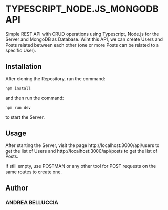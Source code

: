 # TYPESCRIPT_NODE.JS_MONGODB API

Simple REST API with CRUD operations using Typescript, Node.js for the Server and MongoDB as Database.
Wiht this API, we can create Users and Posts related between each other (one or more Posts can be related to a specific User).

## Installation

After cloning the Repository, run the command:

```bash
npm install
```

and then run the command:

```bash
npm run dev
```

to start the Server.

## Usage

After starting the Server, visit the page http://localhost:3000/api/users to get the list of Users and http://localhost:3000/api/posts to get the list of Posts.

If still empty, use POSTMAN or any other tool for POST requests on the same routes to create one.

## Author

### ANDREA BELLUCCIA
